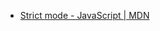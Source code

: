- [Strict mode - JavaScript | MDN](https://developer.mozilla.org/en-US/docs/Web/JavaScript/Reference/Strict_mode)
